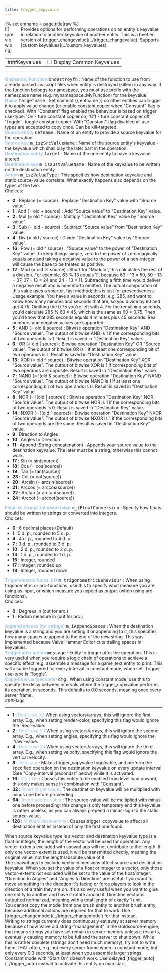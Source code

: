 ```yaml
---
title: trigger_copyvalue
---
```

<div>{% set entname = page.title|raw %}</div>
<div class="container previewimg">
<div class="columns">
<div class="imagepadding column col-auto" markdown="1">![](preview.png)</div>
<div class="column entityentry" markdown="1">Provides options for performing operations on an entity's keyvalue in relation to another keyvalue of another entity. This is a beefier version of [trigger_changevalue](../trigger_changevalue). Supports [custom keyvalues](../custom_keyvalues).</div>
</div>
</div>
<div>
<table class="titletable">
<tbody>
<tr>
<td markdown="1">###Keyvalues</td>
<td class="titletablecheck" id="checkboxandlabel"><input type="checkbox" id="displaycommon"><label for="displaycommon"> Display Common Keyvalues</label></input></td>
</tr>
</tbody>
</table>
<hr>
<div class="entityentry commonkeys-checkbox" markdown="1">
<span style="color:#9fc5e8;"><b>OnDestroy Function</b></span> <kbd  class="tooltip" data-tooltip="string">ondestroyfn</kbd> :
Name of the function to use from already parsed .as script files when entity is destroyed (killed) in any way. If the function belongs to namespace, you must use prefix with the namespace name (e.g. mynamespace::MyFunction) for the keyvalue.
</div>
<div class="entityentry commonkeys-checkbox" markdown="1">
<span style="color:#9fc5e8;"><b>Name</b></span> <kbd  class="tooltip" data-tooltip="target_source">targetname</kbd> :
Set name of {{ entname }} so other entities can trigger it to apply value change (or enable constant copier when "Constant" flag is checked). With "Constant" flag enabled the behaviour is based on trigger use-type: 'On'- turn constant copier on, 'Off'- turn constant copier off, 'Toggle'- toggle constant copier. With "Constant" flag disabled all use-types are accepted to copy once. Can be kill-targeted.
</div>
<div class="entityentry" markdown="1">
<span style="color:#9fc5e8;"><b>Source entity</b></span> <kbd  class="tooltip" data-tooltip="target_destination">netname</kbd> :
Name of an entity to provide a source keyvalue for the operation.
</div>
<div class="entityentry" markdown="1">
<span style="color:#9fc5e8;"><b>Source key</b></span> <kbd  class="tooltip" data-tooltip="string">m_iszSrcValueName</kbd> :
Name of the source entity's keyvalue - the keyvalue which shall play the later part in the operation.
</div>
<div class="entityentry commonkeys-checkbox" markdown="1">
<span style="color:#9fc5e8;"><b>Destination entity</b></span> <kbd  class="tooltip" data-tooltip="target_destination">target</kbd> :
Name of the one entity to have a keyvalue altered.
</div>
<div class="entityentry" markdown="1">
<span style="color:#9fc5e8;"><b>Destination key</b></span> <kbd  class="tooltip" data-tooltip="string">m_iszDstValueName</kbd> :
Name of the keyvalue to be written on the destination entity.
</div>
<div class="entityentry" markdown="1">
<span style="color:#9fc5e8;"><b>Action</b></span> <kbd  class="tooltip" data-tooltip="choices">m_iszValueType</kbd> :
This specifies how destination keyvalue and static source-value correlate. What exactly happens also depends on the types of the two.
<div class="accordion">
<input type="checkbox" id="accordion-1" name="accordion-checkbox" hidden>
<label class="accordion-header" for="accordion-1">
<i class="icon icon-arrow-right mr-1"></i>
Choices:
</label>
<div class="accordion-body">
<ul>
<li><b>0 </b> : Replace (= source) : Replace "Destination Key" value with "Source value".</li>
<li><b>1 </b> : Add (= old + source) : Add "Source value" to "Destination Key" value.</li>
<li><b>2 </b> : Mul (= old * source) : Multiply "Destination Key" value by "Source value".</li>
<li><b>3 </b> : Sub (= old - source) : Subtract "Source value" from "Destination Key" value.</li>
<li><b>4 </b> : Div (= old / source) : Divide "Destination Key" value by "Source value".</li>
<li><b>16 </b> : Pow (= old ^ source) : "Source value" to the power of "Destination Key" value. To keep things simple, zero to the power of zero magically equals one and taking a negative value to the power of a non-integer will cause the base to be treated as positive.</li>
<li><b>12 </b> : Mod (= old % source) : Short for "Modulo", this calculates the rest of a division. For example, 63 % 13 equals 11, because 63 - 13 = 50, 50 - 13 = 37, 37 - 13 = 24 and 24 - 13 = 11. Subtracting a fifth time would deliver a negative result and is henceforth omitted. The actual computation of this value uses a smarter, fast method; this is just for presentiveness. Usage example: You have a value in seconds, e.g. 285, and want to know how many minutes and seconds that are, so you divide by 60 and get 4.75. Omitting the 0.75 you're left with 4. For the remaining seconds, you'd calculate 285 % 60 = 45, which is the same as 60 * 0.75. Then you'd know that 285 seconds equals 4 minutes plus 45 seconds. Real numbers and negative values are supported.</li>
<li><b>5 </b> : AND (= old & source) : Bitwise operation "Destination Key" AND "Source value". The output of bitwise AND is 1 if the corresponding bits of two operands is 1. Result is saved in "Destination Key" value.</li>
<li><b>6 </b> : OR (= old | source) : Bitwise operation "Destination Key" OR "Source value". The output of bitwise OR is 1 if at least one corresponding bit of two operands is 1. Result is saved in "Destination Key" value.</li>
<li><b>13 </b> : XOR (= old ^ source) : Bitwise operation "Destination Key" XOR "Source value". The output of bitwise XOR is 1 if corresponding bits of two operands are opposite. Result is saved in "Destination Key" value.</li>
<li><b>7 </b> : NAND (= !(old & source)) : Bitwise operation "Destination Key" NAND "Source value". The output of bitwise NAND is 1 if at least one corresponding bit of two operands is 0. Result is saved in "Destination Key" value.</li>
<li><b>8 </b> : NOR (= !(old | source)) : Bitwise operation "Destination Key" NOR "Source value". The output of bitwise NOR is 1 if the corresponding bits of two operands is 0. Result is saved in "Destination Key" value.</li>
<li><b>14 </b> : NXOR (= !(old ^ source)) : Bitwise operation "Destination Key" NXOR "Source value". The output of bitwise NXOR is 1 if the corresponding bits of two operands are the same. Result is saved in "Destination Key" value.</li>
<li><b>9 </b> : Direction to Angles</li>
<li><b>10 </b> : Angles to Direction</li>
<li><b>11 </b> : Append (String concatenation) : Appends your source value to the destination keyvalue. The later must be a string, otherwise this cannot work.</li>
<li><b>17 </b> : Sin (= sin(source))</li>
<li><b>18 </b> : Cos (= cos(source))</li>
<li><b>19 </b> : Tan (= tan(source))</li>
<li><b>23 </b> : Cot (= cot(source))</li>
<li><b>20 </b> : Arcsin (= arcsin(source))</li>
<li><b>21 </b> : Arccos (= arccos(source))</li>
<li><b>22 </b> : Arctan (= arctan(source))</li>
<li><b>24 </b> : Arccot (= arccot(source))</li>
</ul>
</div>
</div>
</div>
<div class="entityentry" markdown="1">
<span style="color:#9fc5e8;"><b>Float-to-string/-int conversion</b></span> <kbd  class="tooltip" data-tooltip="choices">m_iFloatConversion</kbd> :
Specify how floats should be written to strings or converted into integers.
<div class="accordion">
<input type="checkbox" id="accordion-2" name="accordion-checkbox" hidden>
<label class="accordion-header" for="accordion-2">
<i class="icon icon-arrow-right mr-1"></i>
Choices:
</label>
<div class="accordion-body">
<ul>
<li><b>0  </b> : 6 decimal places (Default)</li>
<li><b>1  </b> : 5 d. p., rounded to 5 d. p.</li>
<li><b>4  </b> : 4 d. p., rounded to 4 d. p.</li>
<li><b>7  </b> : 3 d. p., rounded to 3 d. p.</li>
<li><b>10 </b> : 2 d. p., rounded to 2 d. p.</li>
<li><b>13 </b> : 1 d. p., rounded to 1 d. p.</li>
<li><b>16 </b> : Integer, rounded</li>
<li><b>17 </b> : Integer, rounded up</li>
<li><b>18 </b> : Integer, rounded down</li>
</ul>
</div>
</div>
</div>
<div class="entityentry" markdown="1">
<span style="color:#9fc5e8;"><b>Trigonometric funcs. I/O</b></span> <kbd  class="tooltip" data-tooltip="choices">m_trigonometricBehaviour</kbd> :
When using trigonometric or arc-functions, use this to specify what measure you are using as input, or which measure you expect as output (when using arc-functions).
<div class="accordion">
<input type="checkbox" id="accordion-3" name="accordion-checkbox" hidden>
<label class="accordion-header" for="accordion-3">
<i class="icon icon-arrow-right mr-1"></i>
Choices:
</label>
<div class="accordion-body">
<ul>
<li><b>0 </b> : Degrees in (out for arc.)</li>
<li><b>1 </b> : Radian measure in (out for arc.)</li>
</ul>
</div>
</div>
</div>
<div class="entityentry" markdown="1">
<span style="color:#9fc5e8;"><b>Append spaces (for strings)</b></span> <kbd  class="tooltip" data-tooltip="integer">m_iAppendSpaces</kbd> :
When the destination keyvalue is a string and you are setting it or appending to it, this specifies how many spaces to append to the end of the new string. This was implemented because Valve Hammer Editor cuts trailing spaces in keyvalues.
</div>
<div class="entityentry" markdown="1">
<span style="color:#9fc5e8;"><b>Trigger after action</b></span> <kbd  class="tooltip" data-tooltip="target_destination">message</kbd> :
Entity to trigger after the operation. This is very useful when you require a logic chain of operations to achieve a specific effect, e.g. assemble a message for a game_text entity to print. This will also be triggered for every interval in constant mode, when set. Trigger use-type is 'Toggle'.
</div>
<div class="entityentry" markdown="1">
<span style="color:#9fc5e8;"><b>Copy-interval (seconds)</b></span> <kbd  class="tooltip" data-tooltip="string">dmg</kbd> :
When using constant mode, use this to specify the delay between intervals where the trigger_copyvalue performs its operation, in seconds. This defaults to 0.0 seconds, meaning once every server frame.
</div>
</div>
###Flags
<hr>
<div class="entityflags">
<ul>
<li class="imagepadding" markdown="1"><b>1 </b> : <span style="color:#9fc5e8;">Don't use X</span> : When using vectors/arrays, this will ignore the first array. E.g., when setting render-color, specifying this flag would ignore the 'Red'-value.</li>
<li class="imagepadding" markdown="1"><b>2 </b> : <span style="color:#9fc5e8;">Don't use Y</span> : When using vectors/arrays, this will ignore the second array. E.g., when setting angles, specifying this flag would ignore the 'Yaw'-value.</li>
<li class="imagepadding" markdown="1"><b>4 </b> : <span style="color:#9fc5e8;">Don't use Z</span> : When using vectors/arrays, this will ignore the third array. E.g., when setting velocity, specifying this flag would ignore the vertical velocity.</li>
<li class="imagepadding" markdown="1"><b>8 </b> : <span style="color:#9fc5e8;">Constant</span> : Makes trigger_copyvalue toggleable, and perform the specified operation on the destination keyvalue on every update interval (See "Copy-interval (seconds)" below) while it is activated.</li>
<li class="imagepadding" markdown="1"><b>16 </b> : <span style="color:#9fc5e8;">Start On</span> : Causes this entity to be enabled from level load onward, this only makes sense in combination with "Constant".</li>
<li class="imagepadding" markdown="1"><b>32 </b> : <span style="color:#9fc5e8;">Invert target value</span> : The destination keyvalue will be multiplied with minus one before proceeding.</li>
<li class="imagepadding" markdown="1"><b>64 </b> : <span style="color:#9fc5e8;">Invert source value</span> : The source-value will be multiplied with minus one before proceeding; this change is only temporary and this keyvalue is rather useless, as you can always prepend a minus-sign to the static source-value.</li>
<li class="imagepadding" markdown="1"><b>128 </b> : <span style="color:#9fc5e8;">Multiple destinations</span> : Causes trigger_copyvalue to affect all destination entities instead of only the first one found.</li>
</ul>
</div>
<div class="notices blue" markdown="1">When source keyvalue type is a vector and destination keyvalue type is a float or integer, the length of the vector will be used for operation. Any vector-extents excluded with spawnflags will not contribute to the length. If only one vector-extent is used, it will be transmitted directly, meaning the original value, not the length/absolute value of it.</div>
<div class="notices blue" markdown="1">The spawnflags to exclude vector-dimensions affect source and destination keyvalue. When you set the value of a float or integer to a vector, only those vector-extents not excluded will be set to the value of the float/integer.</div>
<div class="notices blue" markdown="1">"Direction to Angles" and "Angles to Direction" are useful if you want to move something in the direction it's facing or force players to look in the direction of a train they are on. It's also very useful when you want to glue one entity to another and have it rotate around it. Direction vector is outputted normalized, meaning with a total length of exactly 1 unit.</div>
<div class="notices blue" markdown="1">You cannot copy the model from one brush entity to another brush entity, because additional actions are required for that to work. Use [trigger_changemodel](../trigger_changemodel) for that instead.</div>
<div class="notices red" markdown="1">Writing to strings currently does continuously eat away at server memory because of how Valve did string-"management" in the Goldsource-engine; that means strings you have set remain in server memory unless it restarts, eventually causing memory to be full and the server to shut down. While this is rather obsolete (strings don't need much memory), try not to write them THAT often, e.g. not every server frame when in constant mode, but only every 0.3 seconds, at least when you assemble larger strings.</div>
<div class="notices red" markdown="1">Constant mode with "Start On" doesn't work. Use delayed [trigger_auto](../trigger_auto) instead to activate this entity on map start.</div>
